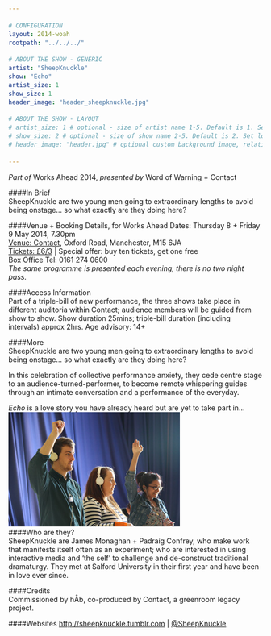 ```yaml
---

# CONFIGURATION
layout: 2014-woah
rootpath: "../../../"

# ABOUT THE SHOW - GENERIC
artist: "SheepKnuckle"
show: "Echo"
artist_size: 1
show_size: 1
header_image: "header_sheepknuckle.jpg"

# ABOUT THE SHOW - LAYOUT
# artist_size: 1 # optional - size of artist name 1-5. Default is 1. Set longer names to lower values
# show_size: 2 # optional - size of show name 2-5. Default is 2. Set longer names to lower values
# header_image: "header.jpg" # optional custom background image, relative to current page

---
```

*Part of* Works Ahead 2014, *presented by* Word of Warning + Contact      
         
####In Brief                      
SheepKnuckle are two young men going to extraordinary lengths to avoid being onstage… so what exactly are they doing here?     
     
####Venue + Booking Details, for Works Ahead
Dates: Thursday 8 + Friday 9 May 2014, 7.30pm    
[Venue: Contact](http://contactmcr.com/visit/getting-here/), Oxford Road, Manchester, M15 6JA    
[Tickets: £6/3](http://contactmcr.com/whats-on/13071-works-ahead-2014/booking) | Special offer: buy ten tickets, get one free       
Box Office Tel: 0161 274 0600        
*The same programme is presented each evening, there is no two night pass.*        
       
####Access Information      
Part of a triple-bill of new performance, the three shows take place in different auditoria within Contact; audience members will be guided from show to show. Show duration 25mins; triple-bill duration (including intervals) approx 2hrs. Age advisory: 14+    
       
####More       
SheepKnuckle are two young men going to extraordinary lengths to avoid being onstage… so what exactly are they doing here?    

In this celebration of collective performance anxiety, they cede centre stage to an audience-turned-performer, to become remote whispering guides through an intimate conversation and a performance of the everyday.    
 
*Echo* is a love story you have already heard but are yet to take part in...    
![Echo](sheep1.jpg)    
####Who are they?    
SheepKnuckle are James Monaghan + Padraig Confrey, who make work that manifests itself often as an experiment; who are interested in using interactive media and ‘the self’ to challenge and de-construct traditional dramaturgy. They met at Salford University in their first year and have been in love ever since.     
        
####Credits         
Commissioned by hÅb, co-produced by Contact, a greenroom legacy project.        
        
####Websites
<http://sheepknuckle.tumblr.com> | [@SheepKnuckle](http://twitter.com/SheepKnuckle)
